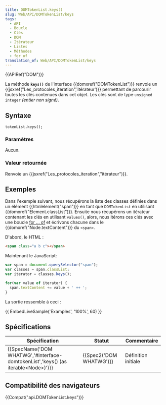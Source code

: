 ```yaml
---
title: DOMTokenList.keys()
slug: Web/API/DOMTokenList/keys
tags:
  - API
  - Boucle
  - Clés
  - DOM
  - Itérateur
  - Listes
  - Méthodes
  - for of
translation_of: Web/API/DOMTokenList/keys
---
```

{{APIRef("DOM")}}

La méthode **`keys()`** de l'interface {{domxref("DOMTokenList")}} renvoie un {{jsxref("Les_protocoles_iteration",'itérateur')}} permettant de parcourir toutes les clés contenues dans cet objet. Les clés sont de type `unsigned integer` _(entier non signé)_.

## Syntaxe

    tokenList.keys();

### Paramètres

Aucun.

### Valeur retournée

Renvoie un {{jsxref("Les_protocoles_iteration","itérateur")}}.

## Exemples

Dans l'exemple suivant, nous récupérons la liste des classes définies dans un élément {{htmlelement("span")}} en tant que `DOMTokenList` en utilisant {{domxref("Element.classList")}}. Ensuite nous récupérons un itérateur contenant les clés en utilisant `values()`, alors, nous itérons ces clés avec une boucle [for ... of](/en-US/docs/Web/JavaScript/Reference/Statements/for...of) et écrivons chacune dans le {{domxref("Node.textContent")}} du `<span>`.

D'abord, le HTML :

```html
<span class="a b c"></span>
```

Maintenant le JavaScript:

```js
var span = document.querySelector("span");
var classes = span.classList;
var iterator = classes.keys();

for(var value of iterator) {
  span.textContent += value + ' ++ ';
}
```

La sortie ressemble à ceci :

{{ EmbedLiveSample('Examples', '100%', 60) }}

## Spécifications

| Spécification                                                                                                        | Statut                           | Commentaire         |
| -------------------------------------------------------------------------------------------------------------------- | -------------------------------- | ------------------- |
| {{SpecName('DOM WHATWG','#interface-domtokenList','keys() (as iterable&lt;Node&gt;)')}} | {{Spec2('DOM WHATWG')}} | Définition initiale |

## Compatibilité des navigateurs

{{Compat("api.DOMTokenList.keys")}}
